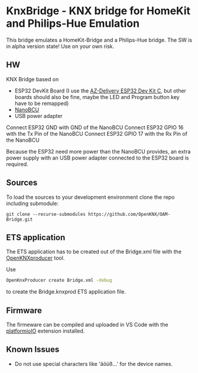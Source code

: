# KnxBridge -  KNX bridge for HomeKit and Philips-Hue Emulation

This bridge emulates a HomeKit-Bridge and a Philips-Hue bridge.
The SW is in alpha version state! Use on your own risk.

## HW

KNX Bridge based on 
- ESP32 DevKit Board (I use the [AZ-Delivery ESP32 Dev Kit C](https://www.az-delivery.de/en/products/esp32-developmentboard), but other boards should also be fine, maybe the LED and Program button key have to be remapped)
- [NanoBCU](https://github.com/OpenKNX/OpenKNX/wiki/NanoBCU) 
- USB power adapter

Connect ESP32 GND with GND of the NanoBCU
Connect ESP32 GPIO 16 with the Tx Pin of the NanoBCU
Connect ESP32 GPIO 17 with the Rx Pin of the NanoBCU

Because the ESP32 need more power than the NanoBCU provides, an extra power supply with an USB power adapter connected to the ESP32 board is required.

## Sources

To load the sources to your development environment clone the repo including submodule:

```
git clone --recurse-submodules https://github.com/OpenKNX/OAM-Bridge.git
```

## ETS application

The ETS application has to be created out of the Bridge.xml file with the [OpenKNXproducer](https://github.com/OpenKNX/OpenKNXproducer) tool.

Use
```bash
OpenKnxProducer create Bridge.xml -debug
```
to create the Bridge.knxprod ETS application file.

## Firmware

The firmeware can be compiled and uploaded in VS Code with the [platformioIO](https://docs.platformio.org/en/latest/integration/ide/vscode.html#ide-vscode) extension installed.

## Known Issues

- Do not use special characters like 'äöüß...' for the device names.
